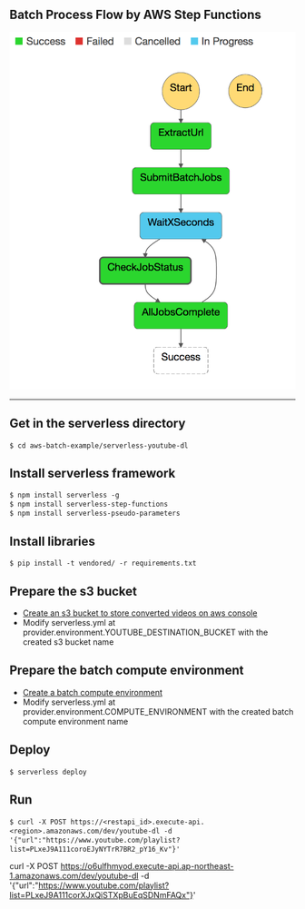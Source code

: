 ## Batch Process Flow by AWS Step Functions
![Step Functions Definition](images/flow.png)


----
## Get in the serverless directory
```
$ cd aws-batch-example/serverless-youtube-dl
```

## Install serverless framework
```
$ npm install serverless -g
$ npm install serverless-step-functions
$ npm install serverless-pseudo-parameters
```

## Install libraries
```
$ pip install -t vendored/ -r requirements.txt
```

## Prepare the s3 bucket
* [Create an s3 bucket to store converted videos on aws console](https://s3.console.aws.amazon.com/s3/home)
* Modify serverless.yml at provider.environment.YOUTUBE_DESTINATION_BUCKET with the created s3 bucket name

## Prepare the batch compute environment
* [Create a batch compute environment](https://console.aws.amazon.com/batch/home#/compute-environments)
* Modify serverless.yml at provider.environment.COMPUTE_ENVIRONMENT with the created batch compute environment name

## Deploy
```
$ serverless deploy
```

## Run
```
$ curl -X POST https://<restapi_id>.execute-api.<region>.amazonaws.com/dev/youtube-dl -d '{"url":"https://www.youtube.com/playlist?list=PLxeJ9A111coroEJyNYTrR7BR2_pY16_Kv"}'
```

curl -X POST https://o6ulfhmyod.execute-api.ap-northeast-1.amazonaws.com/dev/youtube-dl -d '{"url":"https://www.youtube.com/playlist?list=PLxeJ9A111corXJxQiSTXpBuEqSDNmFAQx"}'